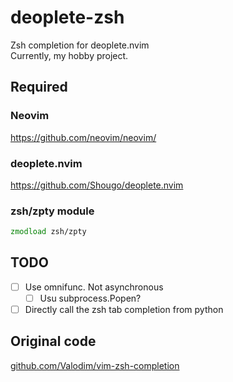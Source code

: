 # deoplete-zsh

Zsh completion for deoplete.nvim  
Currently, my hobby project.

## Required

### Neovim
https://github.com/neovim/neovim/

### deoplete.nvim
https://github.com/Shougo/deoplete.nvim

### zsh/zpty module
```zsh
zmodload zsh/zpty
```

## TODO
- [ ] Use omnifunc. Not asynchronous
  - [ ] Usu subprocess.Popen?
- [ ] Directly call the zsh tab completion from python

## Original code
[github.com/Valodim/vim-zsh-completion](https://github.com/Valodim/vim-zsh-completion)
